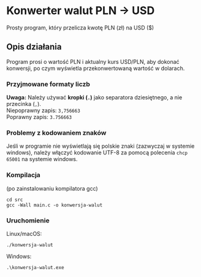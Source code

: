 # Konwerter walut PLN -> USD

Prosty program, który przelicza kwotę PLN (zł) na USD ($)

## Opis działania

Program prosi o wartość PLN i aktualny kurs USD/PLN, aby dokonać konwersji, po czym wyświetla przekonwertowaną wartość w dolarach.

### Przyjmowane formaty liczb

**Uwaga:** Należy używać **kropki (`.`)** jako separatora dziesiętnego, a nie przecinka (`,`).  
Niepoprawny zapis: `3,756663`  
Poprawny zapis: `3.756663`

### Problemy z kodowaniem znaków

Jeśli w programie nie wyświetlają się polskie znaki (zazwyczaj w systemie windows), należy włączyć kodowanie UTF-8 za pomocą polecenia `chcp 65001` na systemie windows.

### Kompilacja
(po zainstalowaniu kompilatora gcc)
```
cd src
gcc -Wall main.c -o konwersja-walut
```

### Uruchomienie

Linux/macOS:
```
./konwersja-walut
```
Windows:
```
.\konwersja-walut.exe
```
